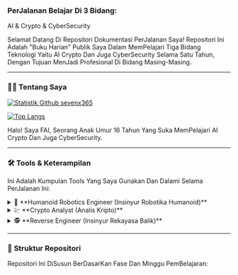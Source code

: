 ### PerJalanan Belajar Di 3 Bidang:

AI & Crypto & CyberSecurity

Selamat Datang Di Repositori Dokumentasi PerJalanan Saya! Repositori Ini Adalah "Buku Harian" Publik Saya Dalam MemPelajari Tiga Bidang Teknologi Yaitu AI Crypto Dan Juga CyberSecurity Selama Satu Tahun, Dengan Tujuan MenJadi Profesional Di Bidang Masing-Masing.

---

### 👨‍💻 **Tentang Saya**

[![Statistik Github sevenx365](https://github-readme-stats.vercel.app/api?username=sevenx365&show_icons=true&theme=dark&include_all_commits=true&count_private=true)](https://github.com/sevenx365)

[![Top Langs](https://github-readme-stats.vercel.app/api/top-langs/?username=sevenx365&layout=compact&langs_count=8&theme=dark)](https://github.com/sevenx365)

Halo! Saya FAI, Seorang Anak Umur 16 Tahun Yang Suka MemPelajari AI Crypto Dan Juga CyberSecurity.

---

### 🛠️ **Tools & Keterampilan**

Ini Adalah Kumpulan Tools Yang Saya Gunakan Dan Dalami Selama PerJalanan Ini:

<details>
<summary>🤖 **Humanoid Robotics Engineer (Insinyur Robotika Humanoid)**</summary>
<br>

**Mindset:** "Pembangun Sistem Fisik" - Suka melihat kode menghasilkan gerakan fisik dan mampu mengintegrasikan banyak disiplin ilmu.

#### 🎓 Fondasi Pengetahuan & Keahlian Inti
**Teknik Mesin:**
* **Kinematika & Dinamika:** Matematika di balik gerakan robot.
* **Desain Mekanis (CAD):** Merancang komponen robot menggunakan software seperti **SolidWorks** atau **Fusion 360**.

**Teknik Elektro:**
* **Sensor & Persepsi:** Memahami cara kerja kamera, LiDAR, IMU (sensor keseimbangan).
* **Aktuator & Kontrol:** Mengontrol motor untuk menghasilkan gerakan yang presisi.
* **Sistem Tertanam (Embedded Systems):** Bekerja dengan mikrokontroler (**Arduino, STM32**) dan komputer mini (**Raspberry Pi, NVIDIA Jetson**).

**Ilmu Komputer:**
* **Algoritma & Struktur Data:** Fondasi untuk *path planning* dan pemecahan masalah.
* **AI & Machine Learning:** Memberi kecerdasan pada robot, terutama untuk navigasi dan pembelajaran.
* **Visi Komputer (Computer Vision):** Memungkinkan robot "melihat" dan mengenali objek.
* **SLAM (Simultaneous Localization and Mapping):** Algoritma agar robot bisa membuat peta dan tahu lokasinya sendiri.

#### 💻 Bahasa Pemrograman
* **C++:** **Wajib.** Standar industri untuk kontrol hardware berkecepatan tinggi dan performa *real-time*.
* **Python:** **Wajib.** Untuk pengembangan tingkat tinggi, AI, Machine Learning, dan prototyping cepat.
* **MATLAB:** Berguna untuk riset, simulasi, dan pemodelan sistem kontrol.

#### 🛠️ Perangkat & Framework
* **ROS (Robot Operating System):** **Wajib Dikuasai.** Terutama **ROS 2** yang merupakan standar industri masa depan.
* **Simulator:**
    * **Gazebo:** Simulator 3D yang terintegrasi baik dengan ROS.
    * **PyBullet / MuJoCo:** Untuk simulasi fisika cepat, bagus untuk melatih AI.
* **Software CAD:** SolidWorks, Autodesk Inventor, Fusion 360.
* **Platform AI:** NVIDIA Isaac Sim (untuk simulasi fotorealistik).

#### 📜 Pendidikan & Sertifikasi
* **Pendidikan Formal:** S1 Teknik Mekatronika (paling ideal), Teknik Mesin, Teknik Elektro, atau Ilmu Komputer.
* **Studi Lanjutan:** S2/S3 sering menjadi syarat untuk posisi R&D (Penelitian & Pengembangan).
* **Kursus Online:** Spesialisasi dari Coursera ("Modern Robotics") atau edX ("Professional Certificate in Building Robots").

#### 🚀 Proyek Portofolio (Wajib Ada)
* Membangun robot beroda yang bisa memetakan ruangan menggunakan SLAM.
* Membuat lengan robotik yang bisa mengambil dan memindahkan barang (*pick-and-place*) menggunakan kamera.
* Membuat simulasi robot berkaki empat (*quadruped*) yang bisa berjalan stabil.
* **PENTING:** Dokumentasikan semua proyek di GitHub dengan video demo.

</details>

<details>
<summary>💹 **Crypto Analyst (Analis Kripto)**</summary>
<br>

**Mindset:** "Analis Kuantitatif" - Pemikir strategis yang nyaman dengan data, angka, dan pasar yang bergerak cepat.

#### 🎓 Fondasi Pengetahuan & Keahlian Inti
**Analisis Proyek:**
* **Membaca Whitepaper:** Membedah dokumen teknis dan visi sebuah proyek.
* **Evaluasi Tim & Komunitas:** Menyelidiki rekam jejak tim dan aktivitas komunitas di Twitter/Discord.

**Tokenomics (Ekonomi Token):**
* **Suplai & Distribusi:** Memahami jumlah token, siapa yang memegang, dan jadwal rilisnya.
* **Utilitas & Value Accrual:** Apa fungsi token tersebut dan bagaimana nilainya bisa bertambah.

**Teknologi Blockchain:**
* **Konsep Dasar:** Paham cara kerja blockchain, PoW vs PoS.
* **Smart Contracts:** Memahami logika dasar kontrak pintar, terutama yang ditulis di **Solidity**.

#### 💻 Bahasa Pemrograman & Kueri
* **SQL:** **Wajib Dikuasai.** Bahasa utama untuk menarik data dari blockchain menggunakan platform seperti **Dune Analytics**.
* **Python:** **Sangat Penting.** Untuk analisis data kuantitatif menggunakan library seperti **Pandas** dan **web3.py**.
* **Solidity:** Kemampuan untuk membaca dan memahami kode (bukan harus menjadi developer) adalah keuntungan besar.

#### 🛠️ Perangkat & Platform
* **Platform Analitik On-Chain:**
    * **Dune Analytics:** **Wajib.** Untuk membuat dashboard analisis sendiri dengan SQL.
    * **Nansen:** Untuk melacak pergerakan dana dari *whale* dan *smart money*.
    * **Glassnode:** Untuk metrik kesehatan jaringan tingkat makro.
* **Alat Pendukung:**
    * **TradingView:** Untuk analisis teknikal grafik harga.
    * **CoinGecko / CoinMarketCap:** Untuk data pasar dasar.
    * **Messari:** Untuk laporan riset mendalam.

#### 📜 Pendidikan & Sertifikasi
* **Pendidikan Formal:** S1 Keuangan, Ekonomi, Ilmu Komputer, atau Ilmu Data.
* **Sertifikasi Profesional:**
    * **CFA (Chartered Financial Analyst):** Sangat dihargai dari keuangan tradisional.
    * **CCFE (Certified Crypto Finance Expert):** Sertifikasi modern yang sangat relevan.

#### 🚀 Proyek Portofolio (Wajib Ada)
* Membuat dan mempublikasikan dashboard analisis di Dune Analytics.
* Menulis laporan riset mendalam tentang sebuah protokol kripto dan mempublikasikannya di Medium/Substack.
* Melakukan *backtesting* sebuah strategi perdagangan menggunakan Python dan data historis.

</details>

<details>
<summary>🕵️ **Reverse Engineer (Insinyur Rekayasa Balik)**</summary>
<br>

**Mindset:** "Detektif Digital" - Pemecah teka-teki yang sabar, teliti, dan suka membongkar sistem kompleks untuk menemukan kebenaran.

#### 🎓 Fondasi Pengetahuan & Keahlian Inti
* **Arsitektur Komputer:**
    * **Wajib Paham:** Cara kerja CPU **x86/x64** (PC) dan **ARM** (Mobile), register, dan stack.
* **Internal Sistem Operasi:**
    * **Wajib Paham:** Cara kerja **Windows** dan **Linux** dalam mengelola memori, proses, dan *system calls*.
* **Format File Executable:**
    * **Wajib Paham:** Struktur file **PE** (Portable Executable) di Windows dan **ELF** di Linux.

#### 💻 Bahasa Pemrograman
* **Bahasa Assembly (x86/x64, ARM):** **MUTLAK & WAJIB.** Ini adalah bahasa utama yang akan Anda baca setiap hari.
* **C/C++:** **Wajib.** Untuk memahami bagaimana kode tingkat tinggi diterjemahkan menjadi Assembly oleh compiler.
* **Python:** **Sangat Penting.** Untuk menulis skrip otomatisasi, membuat plugin untuk tools, dan *exploit development*.

#### 🛠️ Perangkat Kunci (Tools of the Trade)
* **Disassembler / Decompiler:**
    * **Ghidra:** **Wajib.** Gratis, *open source*, sangat kuat, dan dikembangkan oleh NSA. Titik awal terbaik.
    * **IDA Pro:** Standar industri, sangat kuat tapi sangat mahal.
* **Debugger:**
    * **Linux:** **GDB** (dengan ekstensi seperti GEF atau Pwndbg).
    * **Windows:** **WinDbg** (untuk level OS), **x64dbg** (untuk aplikasi *user-mode*).
* **Alat Bantu:** **ret-sync** (untuk sinkronisasi antara debugger dan disassembler).

#### 📜 Pendidikan & Sertifikasi
* **Pendidikan Formal:** S1 Ilmu Komputer dengan spesialisasi Keamanan Siber.
* **Sertifikasi Elite (Sangat Dihargai):**
    * **GREM (GIAC Reverse Engineering Malware):** Standar emas untuk analisis malware.
    * **Sertifikasi OffSec:** Seperti **OSCE** atau **OSEP** yang membuktikan kemampuan *exploit development*.

#### 🚀 Proyek Portofolio (Wajib Ada)
* Berpartisipasi aktif dalam kompetisi **Capture The Flag (CTF)**, khususnya kategori **Reverse Engineering** dan **pwn**.
* **MENULIS WRITE-UP!** Ini adalah hal terpenting. Setelah menyelesaikan tantangan CTF, tulis laporan detail langkah-demi-langkah tentang cara Anda menyelesaikannya dan publikasikan di blog/GitHub.
* Melakukan analisis sederhana pada sampel malware (di lingkungan aman) dan mendokumentasikan temuannya.

</details>

---

### 📂 **Struktur Repositori**

Repositori Ini DiSusun BerDasarKan Fase Dan Minggu PemBelajaran:
